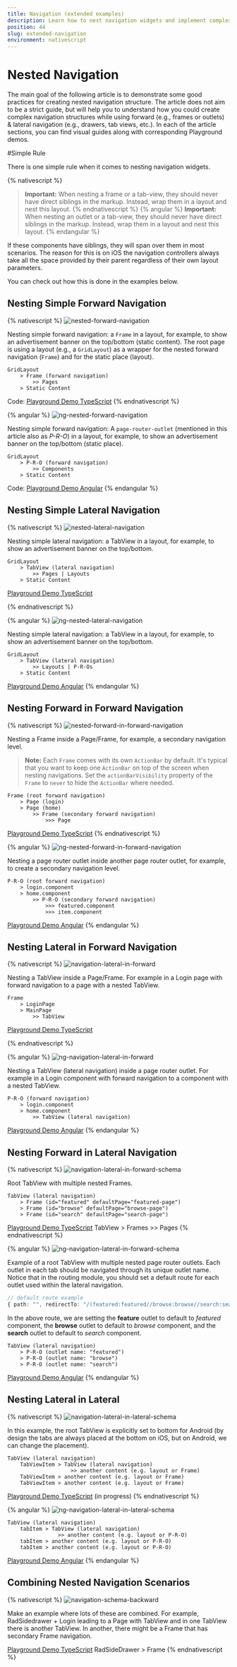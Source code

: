 ```yaml
---
title: Navigation (extended examples)
description: Learn how to nest navigation widgets and implement complex navigation scenarios
position: 44
slug: extended-navigation
environment: nativescript
---
```


# Nested Navigation

The main goal of the following article is to demonstrate some good practices for creating nested navigation structure. The article does not aim to be a strict guide, but will help you to understand how you could create complex navigation structures while using forward (e.g., frames or outlets) & lateral navigation (e.g., drawers, tab views, etc.). In each of the article sections, you can find visual guides along with corresponding Playground demos.

#Simple Rule

There is one simple rule when it comes to nesting navigation widgets.

{% nativescript %}
> **Important:** When nesting a frame or a tab-view, they should never have direct siblings in the markup. Instead, wrap them in a layout and nest this layout.
{% endnativescript %}
{% angular %}
> **Important:** When nesting an outlet or a tab-view, they should never have direct siblings in the markup. Instead, wrap them in a layout and nest this layout.
{% endangular %}

If these components have siblings, they will span over them in most scenarios. The reason for this is on iOS the navigation controllers always take all the space provided by their parent regardless of their own layout parameters.

You can check out how this is done in the examples below.

## Nesting Simple Forward Navigation

{% nativescript %}
![nested-forward-navigation](../img/navigation-extended/navigation-examples-page-1.png?raw=true)

Nesting simple forward navigation: a `Frame` in a layout, for example, to show an advertisement banner on the top/bottom (static content).
The root page is using a layout (e.g., a `GridLayout`) as a wrapper for the nested forward navigation (`Frame`) and for the static place (layout).
```
GridLayout  
    > Frame (forward navigation)
        >> Pages
    > Static Content
```

Code: [Playground Demo TypeScript](https://play.nativescript.org/?template=play-tsc&id=65Uk0F)
{% endnativescript %}

{% angular %}
![ng-nested-forward-navigation](../img/navigation-extended/ng-navigation-examples-page-1.png?raw=true)

Nesting simple forward navigation: A `page-router-outlet` (mentioned in this article also as *P-R-O*) in a layout, for example, to show an advertisement banner on the top/bottom (static place).
```
GridLayout  
    > P-R-O (forward navigation)
        >> Components
    > Static Content
```

Code: [Playground Demo Angular](https://play.nativescript.org/?template=play-ng&id=O9Hbts)
{% endangular %}

## Nesting Simple Lateral Navigation

{% nativescript %}
![nested-lateral-navigation](../img/navigation-extended/navigation-examples-page-2.png?raw=true)

Nesting simple lateral navigation: a TabView in a layout, for example, to show an advertisement banner on the top/bottom.
```
GridLayout  
    > TabView (lateral navigation)
        >> Pages | Layouts
    > Static Content
```

[Playground Demo TypeScript](https://play.nativescript.org/?template=play-tsc&id=IeOEzc)

{% endnativescript %}

{% angular %}
![ng-nested-lateral-navigation](../img/navigation-extended/ng-navigation-examples-page-2.png?raw=true)

Nesting simple lateral navigation: a TabView in a layout, for example, to show an advertisement banner on the top/bottom.
```
GridLayout  
    > TabView (lateral navigation)
        >> Layouts | P-R-Os
    > Static Content
```
[Playground Demo Angular](https://play.nativescript.org/?template=play-ng&id=hBdlPB)
{% endangular %}

## Nesting Forward in Forward Navigation

{% nativescript %}
![nested-forward-in-forward-navigation](../img/navigation-extended/navigation-examples-page-3.png?raw=true)

Nesting a Frame inside a Page/Frame, for example, a secondary navigation level.

> **Note:** Each `Frame` comes with its own `ActionBar` by default. It's typical that you want to keep one `ActionBar` on top of the screen when nesting navigations. Set the `actionBarVisibility` property of the `Frame` to `never` to hide the `ActionBar` where needed.
```
Frame (root forward navigation)
    > Page (login)
    > Page (home)
        >> Frame (secondary forward navigation)
            >>> Page
```
[Playground Demo TypeScript](https://play.nativescript.org/?template=play-tsc&id=LMV24L) 
{% endnativescript %}

{% angular %}
![ng-nested-forward-in-forward-navigation](../img/navigation-extended/ng-navigation-examples-page-3.png?raw=true)


Nesting a page router outlet inside another page router outlet, for example, to create a secondary navigation level.
```
P-R-O (root forward navigation)
    > login.component
    > home.component
        >> P-R-O (secondary forward navigation)
            >>> featured.component
            >>> item.component
```

[Playground Demo Angular](https://play.nativescript.org/?template=play-ng&id=VlXzEW)
{% endangular %}


## Nesting Lateral in Forward Navigation

{% nativescript %}
![navigation-lateral-in-forward](../img/navigation-extended/navigation-examples-page-4.png?raw=true)

Nesting a TabView inside a Page/Frame. For example in a Login page with forward navigation to a page with a nested TabView.
```
Frame 
    > LoginPage 
    > MainPage 
        >> TabView
```

[Playground Demo TypeScript](https://play.nativescript.org/?template=play-tsc&id=1UMjJZ)

{% endnativescript %}

{% angular %}
![ng-navigation-lateral-in-forward](../img/navigation-extended/ng-navigation-examples-page-4.png?raw=true)

Nesting a TabView (lateral navigation) inside a page router outlet. For example in a Login component with forward navigation to a component with a nested TabView.
```
P-R-O (forward navigation)
    > login.component
    > home.component
        >> TabView (lateral navigation)
```

[Playground Demo Angular](https://play.nativescript.org/?template=play-ng&id=HzFEFL)
{% endangular %}

## Nesting Forward in Lateral Navigation

{% nativescript %}
![navigation-lateral-in-forward-schema](../img/navigation-extended/navigation-examples-page-5.png?raw=true)

Root TabView with multiple nested Frames.
```
TabView (lateral navigation)
    > Frame (id="featured" defaultPage="featured-page")
    > Frame (id="browse" defaultPage="browse-page")
    > Frame (id="search" defaultPage="search-page")
```

[Playground Demo TypeScript](https://play.nativescript.org/?template=play-tsc&id=DrwJ2o)
TabView > Frames >> Pages
{% endnativescript %}

{% angular %}
![ng-navigation-lateral-in-forward-schema](../img/navigation-extended/ng-navigation-examples-page-4.png?raw=true)

Example of a root TabView with multiple nested page router outlets. Each outlet in each tab should be navigated through its unique outlet name.
Notice that in the routing module, you should set a default route for each outlet used within the lateral navigation.

```TypeScript
// default route example
{ path: "", redirectTo: "/(featured:featured//browse:browse//search:search)", pathMatch: "full" },
```
In the above route, we are setting the **feature** outlet to default to *featured* component, the **browse** outlet to default to *browse* component, and the **search** outlet to default to *search* component.

```
TabView (lateral navigation)
    > P-R-O (outlet name: "featured")
    > P-R-O (outlet name: "browse")
    > P-R-O (outlet name: "search")
```

[Playground Demo Angular](https://play.nativescript.org/?template=play-ng&id=0qyGbe)
{% endangular %}

## Nesting Lateral in Lateral

{% nativescript %}
![navigation-lateral-in-lateral-schema](../img/navigation-extended/navigation-examples-page-6.png?raw=true)

In this example, the root TabView is explicitly set to bottom for Android (by design the tabs are always placed at the bottom on iOS, but on Android, we can change the placement).

```
TabView (lateral navigation)
    TabViewItem > TabView (lateral navigation)
                    >> another content (e.g. layout or Frame)
    TabViewItem > another content (e.g. layout or Frame)
    TabViewItem > another content (e.g. layout or Frame)
```

[Playground Demo TypeScript](https://play.nativescript.org/?template=play-tsc&id=soFhmN&v=6) (in progress)
{% endnativescript %}

{% angular %}
![ng-navigation-lateral-in-lateral-schema](../img/navigation-extended/ng-navigation-examples-page-6.png?raw=true)

```
TabView (lateral navigation)
    tabItem > TabView (lateral navigation)
                >> another content (e.g. layout or P-R-O)
    tabItem > another content (e.g. layout or P-R-O)
    tabItem > another content (e.g. layout or P-R-O)
```
[Playground Demo Angular](https://play.nativescript.org/?template=play-ng&id=ObeDAp)
{% endangular %}


 ## Combining Nested Navigation Scenarios

{% nativescript %}
![navigation-schema-backward](../img/navigation-extended/navigation-examples-page-7.png?raw=true)

Make an example where lots of these are combined. For example, RadSidedrawer + Login leading to a Page with TabView and in one TabView there is another TabView. In another, there might be a Frame that has secondary Frame navigation.

[Playground Demo TypeScript](https://play.nativescript.org/?template=play-tsc&id=fyNqnr&v=6)
RadSideDrawer > Frame 
{% endnativescript %}
